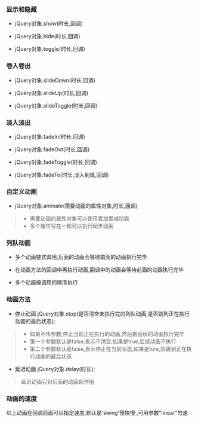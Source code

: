  ### 显示和隐藏
* jQuery对象.show(时长,回调) 

* jQuery对象.hide(时长,回调)

* jQuery对象.toggle(时长,回调)

### 卷入卷出
* jQuery对象.slideDown(时长,回调) 

* jQuery对象.slideUp(时长,回调)
 
* jQuery对象.slideToggle(时长,回调)

### 淡入淡出
* jQuery对象.fadeIn(时长,回调) 

* jQuery对象.fadeOut(时长,回调) 

* jQuery对象.fadeToggle(时长,回调) 

* jQuery对象.fadeTo(时长,淡入到值,回调)
 
### 自定义动画
* jQuery对象.animate(需要动画的属性对象,时长,回调)

> * 需要动画的属性对象可以使用累加累减动画
> * 多个属性写在一起可以执行同步动画

### 列队动画
* 多个动画链式调用,后面的动画会等待前面的动画执行完毕

* 在动画方法的回调中再执行动画,回调中的动画会等待前面的动画执行完毕

* 多个动画按调用的顺序执行

### 动画方法
* 停止动画 jQuery对象.stop(是否清空未执行完的列队动画,是否跳到正在执行动画的最后状态);

> * 如果不传参数,停止当前正在执行的动画,然后把后续的动画执行完毕
> * 第一个参数默认是false,表示不清空,如果是true,后续动画不执行
> * 第二个参数默认是false,表示停止在当前状态,如果是ture,则跳到正在执行动画的最后状态

* 延迟动画 jQuery对象.delay(时长);

> 延迟动画只对后面的动画起作用

### 动画的速度
以上动画在回调前面可以指定速度,默认是'swing'慢快慢 ,可用参数"linear"匀速
